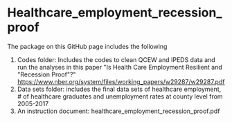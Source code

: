 # Healthcare_employment_recession_proof
The package on this GitHub page includes the following 
1.	Codes folder: Includes the codes to clean QCEW and IPEDS data and run the analyses in this paper "Is Health Care Employment Resilient and "Recession Proof"?" https://www.nber.org/system/files/working_papers/w29287/w29287.pdf
2.	Data sets folder: includes the final data sets of healthcare employment, # of healthcare graduates and unemployment rates at county level from 2005-2017
3.	An instruction document: healthcare_employment_recession_proof.pdf
